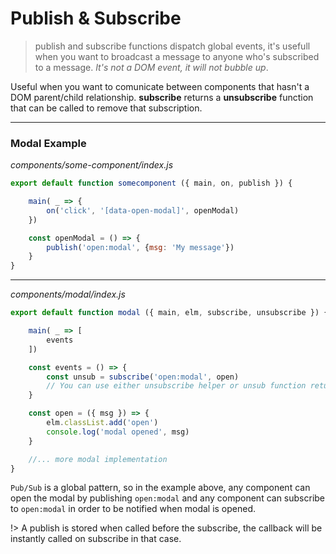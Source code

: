 
# Publish & Subscribe

> publish and subscribe functions dispatch global events, it's usefull when you want to broadcast a message to anyone who's subscribed to a message. *It's not a DOM event, it will not bubble up*.

Useful when you want to comunicate between components that hasn't a DOM parent/child relationship.
**subscribe** returns a **unsubscribe** function that can be called to remove that subscription.

---

### Modal Example

*components/some-component/index.js*

```js
export default function somecomponent ({ main, on, publish }) {

    main( _ => {
        on('click', '[data-open-modal]', openModal)
    })

    const openModal = () => {
        publish('open:modal', {msg: 'My message'})
    }
}
```

---

*components/modal/index.js*

```js
export default function modal ({ main, elm, subscribe, unsubscribe }) {

    main( _ => [
        events
    ])

    const events = () => {
        const unsub = subscribe('open:modal', open)
        // You can use either unsubscribe helper or unsub function returned by subscribe function.
    }

    const open = ({ msg }) => {
        elm.classList.add('open')
        console.log('modal opened', msg)
    }

    //... more modal implementation
}
```

`Pub/Sub` is a global pattern, so in the example above, any component can open the modal by publishing `open:modal` and any component can subscribe to `open:modal` in order to be notified when modal is opened.

!> A publish is stored when called before the subscribe, the callback will be instantly called on subscribe in that case.

